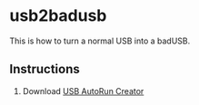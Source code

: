# usb2badusb

This is how to turn a normal USB into a badUSB.

## Instructions

1. Download [USB AutoRun Creator](google.com)
